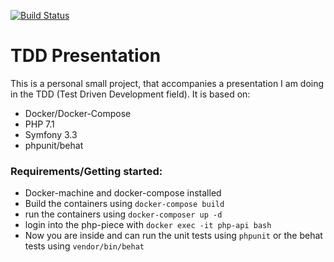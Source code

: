 [![Build Status](https://travis-ci.org/Kifah/tdd.svg?branch=master)](https://travis-ci.org/Kifah/tdd)

# TDD Presentation

This is a personal small project, that accompanies a presentation I am doing
in the TDD (Test Driven Development field).
It is based on:
* Docker/Docker-Compose
* PHP 7.1
* Symfony 3.3
* phpunit/behat



### Requirements/Getting started:
* Docker-machine and docker-compose installed
* Build the containers using `docker-compose build`
* run the containers using `docker-composer up -d`
* login into the php-piece with `docker exec -it php-api bash`
* Now you are inside and can run the unit tests using `phpunit` or the behat tests using `vendor/bin/behat`


